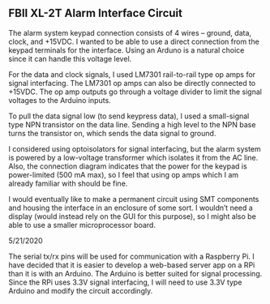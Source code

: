 ## FBII XL-2T Alarm Interface Circuit

The alarm system keypad connection consists of 4 wires – ground, data, clock, and +15VDC.  I wanted to be able to use a direct connection from the keypad terminals for the interface.  Using an Arduno is a natural choice since it can handle this voltage level.

For the data and clock signals, I used LM7301 rail-to-rail type op amps for signal interfacing.  The LM7301 op amps can also be directly connected to +15VDC.  The op amp outputs go through a voltage divider to limit the signal voltages to the Arduino inputs.

To pull the data signal low (to send keypress data), I used a small-signal type NPN transistor on the data line.  Sending a high level to the NPN base turns the transistor on, which sends the data signal to ground.

I considered using optoisolators for signal interfacing, but the alarm system is powered by a low-voltage transformer which isolates it from the AC line.  Also, the connection diagram indicates that the power for the keypad is power-limited (500 mA max), so I feel that using op amps which I am already familiar with should be fine.

I would eventually like to make a permanent circuit using SMT components and housing the interface in an enclosure of some sort.  I wouldn’t need a display (would instead rely on the GUI for this purpose), so I might also be able to use a smaller microprocessor board.

5/21/2020

The serial tx/rx pins will be used for communication with a Raspberry Pi.  I have decided that it is easier to develop a web-based server app on a RPi than it is with an Arduino.  The Arduino is better suited for signal processing.  Since the RPi uses 3.3V signal interfacing, I will need to use 3.3V type Arduino and modify the circuit accordingly.
